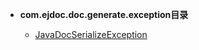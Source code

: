 





- **com.ejdoc.doc.generate.exception目录**

	- [JavaDocSerializeException](jdocGenerate/com/ejdoc/doc/generate/exception/JavaDocSerializeException.md)
